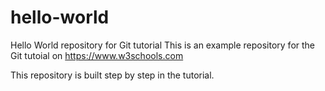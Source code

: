 


# hello-world
Hello World repository for Git tutorial
This is an example repository for the Git tutoial on https://www.w3schools.com

This repository is built step by step in the tutorial.